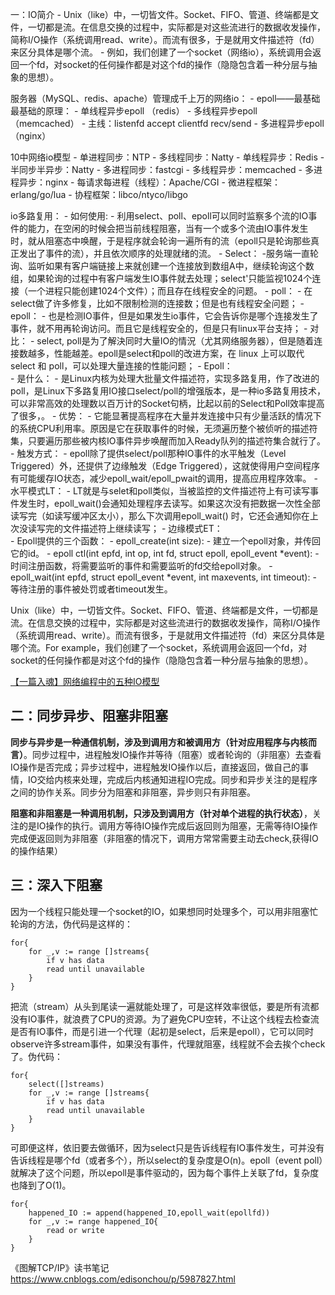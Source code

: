 一：IO简介
    - Unix（like）中，一切皆文件。Socket、FIFO、管道、终端都是文件，一切都是流。在信息交换的过程中，实际都是对这些流进行的数据收发操作，简称I/O操作（系统调用read、write）。而流有很多，于是就用文件描述符（fd）来区分具体是哪个流。
    - 例如，我们创建了一个socket（网络io），系统调用会返回一个fd，对socket的任何操作都是对这个fd的操作（隐隐包含着一种分层与抽象的思想）。

服务器（MySQL、redis、apache）管理成千上万的网络io：
    - epoll——最基础最基础的原理：
        - 单线程异步epoll   （redis）
        - 多线程异步epoll   （memcached）
            - 主线：listenfd    accept
                    clientfd    recv/send
        - 多进程异步epoll   （nginx）

10中网络io模型
    - 单进程同步：NTP
    - 多线程同步：Natty
    - 单线程异步：Redis
    - 半同步半异步：Natty
    - 多进程同步：fastcgi
    - 多线程异步：memcached
    - 多进程异步：nginx
    - 每请求每进程（线程）：Apache/CGI
    - 微进程框架：erlang/go/lua
    - 协程框架：libco/ntyco/libgo

io多路复用：
    - 如何使用:
        - 利用select、poll、epoll可以同时监察多个流的IO事件的能力，在空闲的时候会把当前线程阻塞，当有一个或多个流由IO事件发生时，就从阻塞态中唤醒，于是程序就会轮询一遍所有的流（epoll只是轮询那些真正发出了事件的流），并且依次顺序的处理就绪的流。
            - Select：
                -服务端一直轮询、监听如果有客户端链接上来就创建一个连接放到数组A中，继续轮询这个数组，如果轮询的过程中有客户端发生IO事件就去处理；select'只能监视1024个连接（一个进程只能创建1024个文件）；而且存在线程安全的问题。
            - poll：
                - 在select做了许多修复，比如不限制检测的连接数；但是也有线程安全问题；
            - epoll：
                - 也是检测IO事件，但是如果发生io事件，它会告诉你是哪个连接发生了事件，就不用再轮询访问。而且它是线程安全的，但是只有linux平台支持；
            - 对比：
                - select, poll是为了解決同时大量IO的情況（尤其网络服务器），但是随着连接数越多，性能越差。epoll是select和poll的改进方案，在 linux 上可以取代 select 和 poll，可以处理大量连接的性能问题；
    - Epoll：     
        - 是什么：
            - 是Linux内核为处理大批量文件描述符，实现多路复用，作了改进的poll，是Linux下多路复用IO接口select/poll的增强版本，是一种io多路复用技术，可以非常高效的处理数以百万计的Socket句柄，比起以前的Select和Poll效率提高了很多，。
        - 优势：
            - 它能显著提高程序在大量并发连接中只有少量活跃的情况下的系统CPU利用率。原因是它在获取事件的时候，无须遍历整个被侦听的描述符集，只要遍历那些被内核IO事件异步唤醒而加入Ready队列的描述符集合就行了。
        - 触发方式：
            - epoll除了提供select/poll那种IO事件的水平触发（Level Triggered）外，还提供了边缘触发（Edge Triggered），这就使得用户空间程序有可能缓存IO状态，减少epoll_wait/epoll_pwait的调用，提高应用程序效率。
            - 水平模式LT：
                - LT就是与selet和poll类似，当被监控的文件描述符上有可读写事件发生时，epoll_wait()会通知处理程序去读写。如果这次没有把数据一次性全部读写完（如读写缓冲区太小），那么下次调用epoll_wait() 时，它还会通知你在上次没读写完的文件描述符上继续读写；
            - 边缘模式ET：       
        - Epoll提供的三个函数：
            - epoll_create(int size):
                - 建立一个epoll对象，并传回它的id。
            - epoll ctl(int epfd, int op, int fd, struct epoll, epoll_event *event):
                - 时间注册函数，将需要监听的事件和需要监听的fd交给epoll对象。
            - epoll_wait(int epfd, struct epoll_event *event, int maxevents, int timeout):
                - 等待注册的事件被处罚或者timeout发生。
        

Unix（like）中，一切皆文件。Socket、FIFO、管道、终端都是文件，一切都是流。在信息交换的过程中，实际都是对这些流进行的数据收发操作，简称I/O操作（系统调用read、write）。而流有很多，于是就用文件描述符（fd）来区分具体是哪个流。For example，我们创建了一个socket，系统调用会返回一个fd，对socket的任何操作都是对这个fd的操作（隐隐包含着一种分层与抽象的思想）。

[【一篇入魂】网络编程中的五种IO模型](https://blog.csdn.net/jiaodaguan/article/details/104000052)<br>


##

## 二：同步异步、阻塞非阻塞 ##
**同步与异步是一种通信机制，涉及到调用方和被调用方（针对应用程序与内核而言）**。同步过程中，进程触发IO操作并等待（阻塞）或者轮询的（非阻塞）去查看IO操作是否完成；异步过程中，进程触发IO操作以后，直接返回，做自己的事情，IO交给内核来处理，完成后内核通知进程IO完成。同步和异步关注的是程序之间的协作关系。同步分为阻塞和非阻塞，异步则只有非阻塞。

**阻塞和非阻塞是一种调用机制，只涉及到调用方（针对单个进程的执行状态）**，关注的是IO操作的执行。调用方等待IO操作完成后返回则为阻塞，无需等待IO操作完成便返回则为非阻塞（非阻塞的情况下，调用方常常需要主动去check,获得IO的操作结果）

## 三：深入下阻塞 ##
因为一个线程只能处理一个socket的IO，如果想同时处理多个，可以用非阻塞忙轮询的方法，伪代码是这样的：

    for{
    	for _,v := range []streams{
    		if v has data
    		read until unavailable
    	}
    }
把流（stream）从头到尾读一遍就能处理了，可是这样效率很低，要是所有流都没有IO事件，就浪费了CPU的资源。为了避免CPU空转，不让这个线程去检查流是否有IO事件，而是引进一个代理（起初是select，后来是epoll），它可以同时observe许多stream事件，如果没有事件，代理就阻塞，线程就不会去挨个check了。伪代码：

    for{
    	select([]streams) 
    	for _,v := range []streams{
    		if v has data
    		read until unavailable
    	}
    }
可即便这样，依旧要去做循环，因为select只是告诉线程有IO事件发生，可并没有告诉线程是哪个fd（或者多个），所以select的复杂度是O(n)。epoll（event poll）就解决了这个问题，所以epoll是事件驱动的，因为每个事件上关联了fd，复杂度也降到了O(1)。

    for{
    	happened_IO := append(happened_IO,epoll_wait(epollfd))
    	for _,v := range happened_IO{
      		read or write
    	}
    }


《图解TCP/IP》读书笔记
https://www.cnblogs.com/edisonchou/p/5987827.html